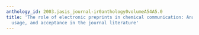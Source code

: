 ```yaml
---
anthology_id: 2003.jasis_journal-ir0anthology0volumeA54A5.0
title: 'The role of electronic preprints in chemical communication: Analysis of citation,
  usage, and acceptance in the journal literature'
---
```

